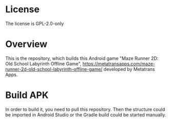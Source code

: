 # License

The license is GPL-2.0-only

# Overview

This is the repository, which builds this Android game "Maze Runner 2D: Old School Labyrinth Offline Game", https://metatransapps.com/maze-runner-2d-old-school-labyrinth-offline-game/ developed by Metatrans Apps.

# Build APK

In order to build it, you need to pull this repository. Then the structure could be imported in Android Studio or the Gradle build could be started manually.
